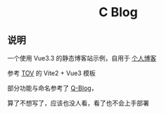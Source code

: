 <h1 align='center'>C Blog</h1>

## 说明

一个使用 Vue3.3 的静态博客站示例，自用于 [个人博客](http://txtxj.top)

参考 [TOV](https://github.com/dishait/tov-template) 的 Vite2 + Vue3 模板

部分功能与命名参考了 [Q-Blog](https://github.com/liuly0322/Q-Blog)，

算了不想写了，应该也没人看，看了也不会上手部署
